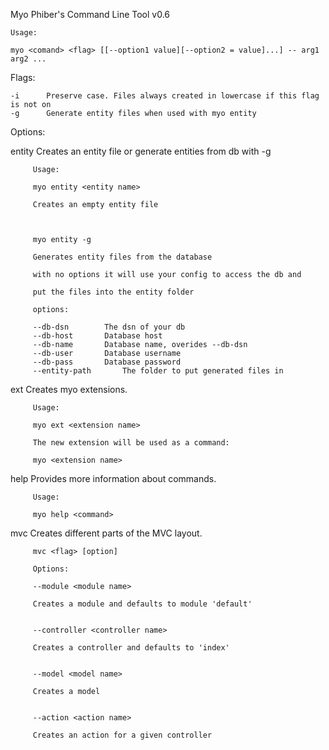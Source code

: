 
  Myo Phiber's Command Line Tool v0.6


 	Usage:

 	myo <comand> <flag> [[--option1 value][--option2 = value]...] -- arg1 arg2 ...


 Flags:

 	-i		Preserve case. Files always created in lowercase if this flag is not on
 	-g		Generate entity files when used with myo entity

 Options:

 entity		Creates an entity file or generate entities from db with -g

		 Usage:
		 
		 myo entity <entity name>
		 
		 Creates an empty entity file
		 
		 

		 myo entity -g 		

		 Generates entity files from the database

		 with no options it will use your config to access the db and

		 put the files into the entity folder

		 options:

		 --db-dsn 		 The dsn of your db
		 --db-host 		 Database host
		 --db-name 		 Database name, overides --db-dsn
		 --db-user 		 Database username
		 --db-pass 		 Database password
		 --entity-path 		 The folder to put generated files in
		 


 ext		Creates myo extensions.

  		 Usage:

  		 myo ext <extension name>

  		 The new extension will be used as a command:

  		 myo <extension name>


 help		Provides more information about commands.

		 Usage:

		 myo help <command>


 mvc		Creates different parts of the MVC layout.

  		 mvc <flag> [option]

  		 Options:

  		 --module <module name>

  		 Creates a module and defaults to module 'default'


  		 --controller <controller name>

  		 Creates a controller and defaults to 'index'


  		 --model <model name>

  		 Creates a model


  		 --action <action name>

  		 Creates an action for a given controller

  
